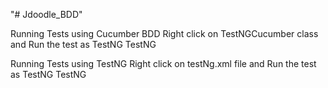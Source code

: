 "# Jdoodle_BDD" 

Running Tests using Cucumber BDD
Right click on TestNGCucumber class and Run the test as TestNG TestNG


Running Tests using TestNG
Right click on testNg.xml file and Run the test as TestNG TestNG
